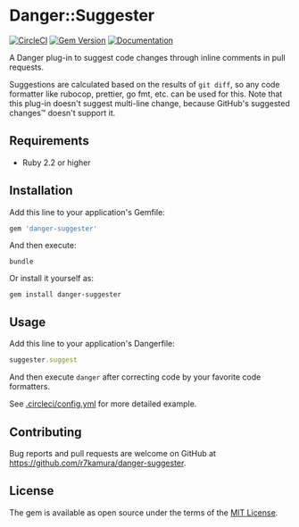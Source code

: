 # Danger::Suggester

[![CircleCI](https://circleci.com/gh/r7kamura/danger-suggester.svg?style=svg)](https://circleci.com/gh/r7kamura/workflows/danger-suggester)
[![Gem Version](https://badge.fury.io/rb/danger-suggester.svg)](https://rubygems.org/gems/danger-suggester)
[![Documentation](http://img.shields.io/badge/docs-rdoc.info-blue.svg)](http://www.rubydoc.info/github/r7kamura/danger-suggester)

A Danger plug-in to suggest code changes through inline comments in pull requests.

Suggestions are calculated based on the results of `git diff`, so any code formatter like rubocop, prettier, go fmt, etc. can be used for this.
Note that this plug-in doesn't suggest multi-line change, because GitHub's suggested changes™ doesn't support it.

## Requirements

- Ruby 2.2 or higher

## Installation

Add this line to your application's Gemfile:

```ruby
gem 'danger-suggester'
```

And then execute:

```
bundle
```

Or install it yourself as:

```
gem install danger-suggester
```

## Usage

Add this line to your application's Dangerfile:

```ruby
suggester.suggest
```

And then execute `danger` after correcting code by your favorite code formatters.

See [.circleci/config.yml](/.circleci/config.yml) for more detailed example.

## Contributing

Bug reports and pull requests are welcome on GitHub at https://github.com/r7kamura/danger-suggester.

## License

The gem is available as open source under the terms of the [MIT License](https://opensource.org/licenses/MIT).
